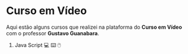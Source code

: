 # Curso em Vídeo

Aqui estão alguns cursos que realizei na plataforma do __Curso em Vídeo__ com o professor __Gustavo Guanabara__.

1. Java Script :computer: :keyboard: :computer_mouse: 